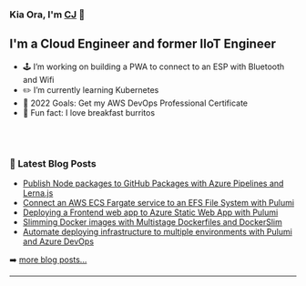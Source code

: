 ### Kia Ora, I'm [CJ][website] 🤙

<!-- [![Website](https://img.shields.io/website?label=senorgrande.github.io&style=for-the-badge&url=https%3A%2F%2Fsenorgrande.github.io)](https://senorgrande.github.io) -->

## I'm a Cloud Engineer and former IIoT Engineer

- 🕹️ I’m working on building a PWA to connect to an ESP with Bluetooth and Wifi
- ✏️ I’m currently learning Kubernetes
- 🥅 2022 Goals: Get my AWS DevOps Professional Certificate
- 🌯 Fun fact: I love breakfast burritos

<br />
<br />

### 📕 Latest Blog Posts

<!-- BLOG-POST-LIST:START -->
- [Publish Node packages to GitHub Packages with Azure Pipelines and Lerna.js](https://betterprogramming.pub/publish-node-packages-to-github-packages-with-azure-pipelines-and-lerna-js-de784d290674?source=rss-1b88832fa9b8------2)
- [Connect an AWS ECS Fargate service to an EFS File System with Pulumi](https://cj-hewett.medium.com/connect-an-aws-ecs-fargate-service-to-an-efs-file-system-with-pulumi-4f984d371a9b?source=rss-1b88832fa9b8------2)
- [Deploying a Frontend web app to Azure Static Web App with Pulumi](https://cj-hewett.medium.com/deploying-a-frontend-web-app-to-azure-static-web-app-with-pulumi-279347e59782?source=rss-1b88832fa9b8------2)
- [Slimming Docker images with Multistage Dockerfiles and DockerSlim](https://cj-hewett.medium.com/slimming-docker-images-with-multistage-dockerfiles-and-dockerslim-d3efc325e10b?source=rss-1b88832fa9b8------2)
- [Automate deploying infrastructure to multiple environments with Pulumi and Azure DevOps](https://cj-hewett.medium.com/automate-deploying-infrastructure-to-multiple-environments-with-pulumi-and-azure-devops-ac0e2b975b37?source=rss-1b88832fa9b8------2)
<!-- BLOG-POST-LIST:END -->

➡️ [more blog posts...](https://medium.com/@cj-hewett)

---

<!-- <img align="left" alt="SenorGrande's Github Stats" src="https://github-readme-stats.codestackr.vercel.app/api?username=SenorGrande&show_icons=true&hide_border=true" /> -->


[website]: https://cj-hewett.medium.com/
